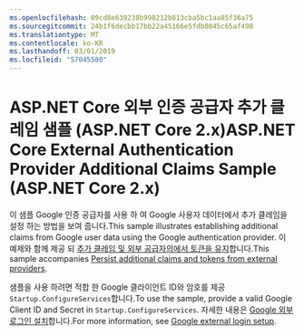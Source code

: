 ```yaml
---
ms.openlocfilehash: 09cd8e639238b998212b813cba5bc1aa85f36a75
ms.sourcegitcommit: 24b1f6decbb17bb22a45166e5fdb0845c65af498
ms.translationtype: MT
ms.contentlocale: ko-KR
ms.lasthandoff: 03/01/2019
ms.locfileid: "57045580"
---
```

# <a name="aspnet-core-external-authentication-provider-additional-claims-sample-aspnet-core-2x"></a><span data-ttu-id="a60fa-101">ASP.NET Core 외부 인증 공급자 추가 클레임 샘플 (ASP.NET Core 2.x)</span><span class="sxs-lookup"><span data-stu-id="a60fa-101">ASP.NET Core External Authentication Provider Additional Claims Sample (ASP.NET Core 2.x)</span></span>

<span data-ttu-id="a60fa-102">이 샘플 Google 인증 공급자를 사용 하 여 Google 사용자 데이터에서 추가 클레임을 설정 하는 방법을 보여 줍니다.</span><span class="sxs-lookup"><span data-stu-id="a60fa-102">This sample illustrates establishing additional claims from Google user data using the Google authentication provider.</span></span> <span data-ttu-id="a60fa-103">이 예제와 함께 제공 되 [추가 클레임 및 외부 공급자의에서 토큰을 유지](https://docs.microsoft.com/aspnet/core/security/authentication/social/additional-claims)합니다.</span><span class="sxs-lookup"><span data-stu-id="a60fa-103">This sample accompanies [Persist additional claims and tokens from external providers](https://docs.microsoft.com/aspnet/core/security/authentication/social/additional-claims).</span></span>

<span data-ttu-id="a60fa-104">샘플을 사용 하려면 적합 한 Google 클라이언트 ID와 암호를 제공 `Startup.ConfigureServices`합니다.</span><span class="sxs-lookup"><span data-stu-id="a60fa-104">To use the sample, provide a valid Google Client ID and Secret in `Startup.ConfigureServices`.</span></span> <span data-ttu-id="a60fa-105">자세한 내용은 [Google 외부 로그인 설치](https://docs.microsoft.com/aspnet/core/security/authentication/social/google-logins)합니다.</span><span class="sxs-lookup"><span data-stu-id="a60fa-105">For more information, see [Google external login setup](https://docs.microsoft.com/aspnet/core/security/authentication/social/google-logins).</span></span>
